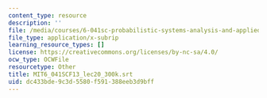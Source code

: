 ```yaml
---
content_type: resource
description: ''
file: /media/courses/6-041sc-probabilistic-systems-analysis-and-applied-probability-fall-2013/dc433bde9c3d5580f591388eeb3d9bff_MIT6_041SCF13_lec20_300k.srt
file_type: application/x-subrip
learning_resource_types: []
license: https://creativecommons.org/licenses/by-nc-sa/4.0/
ocw_type: OCWFile
resourcetype: Other
title: MIT6_041SCF13_lec20_300k.srt
uid: dc433bde-9c3d-5580-f591-388eeb3d9bff
---
```


